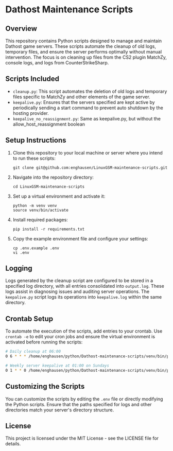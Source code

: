 # Dathost Maintenance Scripts

## Overview
This repository contains Python scripts designed to manage and maintain Dathost game servers. These scripts automate the cleanup of old logs, temporary files, and ensure the server performs optimally without manual intervention. The focus is on cleaning up files from the CS2 plugin MatchZy, console logs, and logs from CounterStrikeSharp.

## Scripts Included
- `cleanup.py`: This script automates the deletion of old logs and temporary files specific to MatchZy and other elements of the game server.
- `keepalive.py`: Ensures that the servers specified are kept active by periodically sending a start command to prevent auto shutdown by the hosting provider.
- `keepalive_no_reassignment.py`: Same as keepalive.py, but without the allow_host_reassignment boolean

## Setup Instructions
1. Clone this repository to your local machine or server where you intend to run these scripts:
   ```
   git clone git@github.com:enghausen/LinuxGSM-maintenance-scripts.git
   ```
2. Navigate into the repository directory:
   ```
   cd LinuxGSM-maintenance-scripts
   ```
3. Set up a virtual environment and activate it:
   ```
   python -m venv venv
   source venv/bin/activate
   ```
4. Install required packages:
   ```
   pip install -r requirements.txt
   ```
5. Copy the example environment file and configure your settings:
   ```
   cp .env.example .env
   vi .env
   ```

## Logging
Logs generated by the cleanup script are configured to be stored in a specified log directory, with all entries consolidated into `output.log`. These logs assist in diagnosing issues and auditing server operations. The `keepalive.py` script logs its operations into `keepalive.log` within the same directory.

## Crontab Setup
To automate the execution of the scripts, add entries to your crontab. Use `crontab -e` to edit your cron jobs and ensure the virtual environment is activated before running the scripts:

```bash
# Daily cleanup at 06:00
0 6 * * * /home/enghausen/python/Dathost-maintenance-scripts/venv/bin/python /home/enghausen/python/Dathost-maintenance-scripts/cleanup.py >> /home/enghausen/python/Dathost-maintenance-scripts/logs/cleanup.log 2>&1

# Weekly server keepalive at 01:00 on Sundays
0 1 * * 0 /home/enghausen/python/Dathost-maintenance-scripts/venv/bin/python /home/enghausen/python/Dathost-maintenance-scripts/keepalive.py >> /home/enghausen/python/Dathost-maintenance-scripts/logs/keepalive.log 2>&1
```

## Customizing the Scripts
You can customize the scripts by editing the `.env` file or directly modifying the Python scripts. Ensure that the paths specified for logs and other directories match your server's directory structure.

## License
This project is licensed under the MIT License - see the LICENSE file for details.
